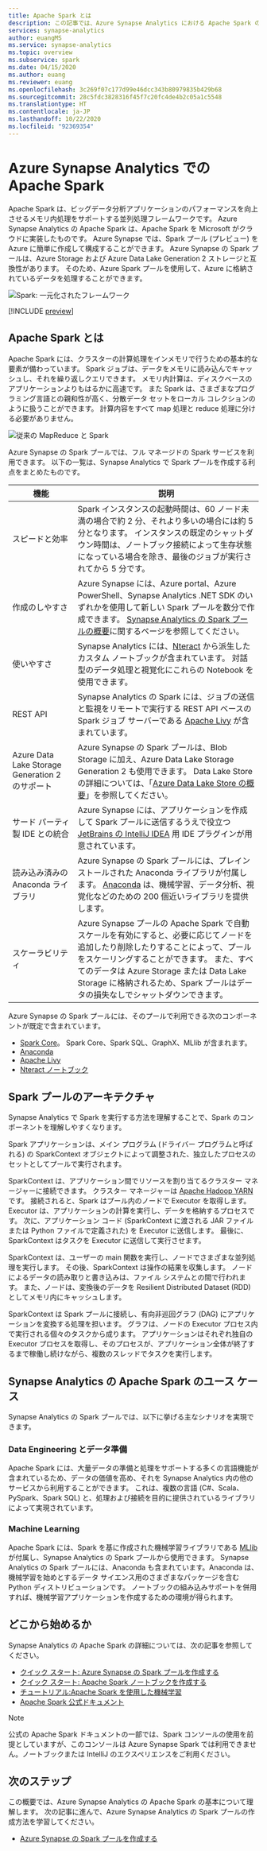 ```yaml
---
title: Apache Spark とは
description: この記事では、Azure Synapse Analytics における Apache Spark の概要と、Spark を使用できるさまざまなシナリオについて説明します。
services: synapse-analytics
author: euangMS
ms.service: synapse-analytics
ms.topic: overview
ms.subservice: spark
ms.date: 04/15/2020
ms.author: euang
ms.reviewer: euang
ms.openlocfilehash: 3c269f07c177d99e46dcc343b80979835b429b68
ms.sourcegitcommit: 28c5fdc3828316f45f7c20fc4de4b2c05a1c5548
ms.translationtype: HT
ms.contentlocale: ja-JP
ms.lasthandoff: 10/22/2020
ms.locfileid: "92369354"
---
```

# <a name="apache-spark-in-azure-synapse-analytics"></a>Azure Synapse Analytics での Apache Spark

Apache Spark は、ビッグデータ分析アプリケーションのパフォーマンスを向上させるメモリ内処理をサポートする並列処理フレームワークです。 Azure Synapse Analytics の Apache Spark は、Apache Spark を Microsoft がクラウドに実装したものです。 Azure Synapse では、Spark プール (プレビュー) を Azure に簡単に作成して構成することができます。 Azure Synapse の Spark プールは、Azure Storage および Azure Data Lake Generation 2 ストレージと互換性があります。 そのため、Azure Spark プールを使用して、Azure に格納されているデータを処理することができます。

![Spark: 一元化されたフレームワーク](./media/apache-spark-overview/spark-overview.png)

[!INCLUDE [preview](../includes/note-preview.md)]

## <a name="what-is-apache-spark"></a>Apache Spark とは

Apache Spark には、クラスターの計算処理をインメモリで行うための基本的な要素が備わっています。 Spark ジョブは、データをメモリに読み込んでキャッシュし、それを繰り返しクエリできます。 メモリ内計算は、ディスクベースのアプリケーションよりもはるかに高速です。 また Spark は、さまざまなプログラミング言語との親和性が高く、分散データ セットをローカル コレクションのように扱うことができます。 計算内容をすべて map 処理と reduce 処理に分ける必要がありません。

![従来の MapReduce と Spark](./media/apache-spark-overview/map-reduce-vs-spark.png)

Azure Synapse の Spark プールでは、フル マネージドの Spark サービスを利用できます。 以下の一覧は、Synapse Analytics で Spark プールを作成する利点をまとめたものです。

| 機能 | 説明 |
| --- | --- |
| スピードと効率 |Spark インスタンスの起動時間は、60 ノード未満の場合で約 2 分、それより多いの場合には約 5 分となります。 インスタンスの既定のシャットダウン時間は、ノートブック接続によって生存状態になっている場合を除き、最後のジョブが実行されてから 5 分です。 |
| 作成のしやすさ |Azure Synapse には、Azure portal、Azure PowerShell、Synapse Analytics .NET SDK のいずれかを使用して新しい Spark プールを数分で作成できます。 [Synapse Analytics の Spark プールの概要](../quickstart-create-apache-spark-pool-studio.md)に関するページを参照してください。 |
| 使いやすさ |Synapse Analytics には、[Nteract](https://nteract.io/) から派生したカスタム ノートブックが含まれています。 対話型のデータ処理と視覚化にこれらの Notebook を使用できます。|
| REST API |Synapse Analytics の Spark には、ジョブの送信と監視をリモートで実行する REST API ベースの Spark ジョブ サーバーである [Apache Livy](https://github.com/cloudera/hue/tree/master/apps/spark/java#welcome-to-livy-the-rest-spark-server) が含まれています。 |
| Azure Data Lake Storage Generation 2 のサポート| Azure Synapse の Spark プールは、Blob Storage に加え、Azure Data Lake Storage Generation 2 も使用できます。 Data Lake Store の詳細については、「[Azure Data Lake Store の概要](../../data-lake-store/data-lake-store-overview.md)」を参照してください。 |
| サード パーティ製 IDE との統合 | Azure Synapse には、アプリケーションを作成して Spark プールに送信するうえで役立つ [JetBrains の IntelliJ IDEA](https://www.jetbrains.com/idea/) 用 IDE プラグインが用意されています。 |
| 読み込み済みの Anaconda ライブラリ |Azure Synapse の Spark プールには、プレインストールされた Anaconda ライブラリが付属します。 [Anaconda](https://docs.continuum.io/anaconda/) は、機械学習、データ分析、視覚化などのための 200 個近いライブラリを提供します。 |
| スケーラビリティ | Azure Synapse プールの Apache Spark で自動スケールを有効にすると、必要に応じてノードを追加したり削除したりすることによって、プールをスケーリングすることができます。 また、すべてのデータは Azure Storage または Data Lake Storage に格納されるため、Spark プールはデータの損失なしでシャットダウンできます。 |

Azure Synapse の Spark プールには、そのプールで利用できる次のコンポーネントが既定で含まれています。

- [Spark Core](https://spark.apache.org/docs/2.4.5/)。 Spark Core、Spark SQL、GraphX、MLlib が含まれます。
- [Anaconda](https://docs.continuum.io/anaconda/)
- [Apache Livy](https://github.com/cloudera/hue/tree/master/apps/spark/java#welcome-to-livy-the-rest-spark-server)
- [Nteract ノートブック](https://nteract.io/)

## <a name="spark-pool-architecture"></a>Spark プールのアーキテクチャ

Synapse Analytics で Spark を実行する方法を理解することで、Spark のコンポーネントを理解しやすくなります。

Spark アプリケーションは、メイン プログラム (ドライバー プログラムと呼ばれる) の SparkContext オブジェクトによって調整された、独立したプロセスのセットとしてプールで実行されます。

SparkContext は、アプリケーション間でリソースを割り当てるクラスター マネージャーに接続できます。 クラスター マネージャーは [Apache Hadoop YARN](https://hadoop.apache.org/docs/current/hadoop-yarn/hadoop-yarn-site/YARN.html) です。 接続されると、Spark はプール内のノードで Executor を取得します。Executor は、アプリケーションの計算を実行し、データを格納するプロセスです。 次に、アプリケーション コード (SparkContext に渡される JAR ファイルまたは Python ファイルで定義された) を Executor に送信します。 最後に、SparkContext はタスクを Executor に送信して実行させます。

SparkContext は、ユーザーの main 関数を実行し、ノードでさまざまな並列処理を実行します。 その後、SparkContext は操作の結果を収集します。 ノードによるデータの読み取りと書き込みは、ファイル システムとの間で行われます。 また、ノードは、変換後のデータを Resilient Distributed Dataset (RDD) としてメモリ内にキャッシュします。

SparkContext は Spark プールに接続し、有向非巡回グラフ (DAG) にアプリケーションを変換する処理を担います。 グラフは、ノードの Executor プロセス内で実行される個々のタスクから成ります。 アプリケーションはそれぞれ独自の Executor プロセスを取得し、そのプロセスが、アプリケーション全体が終了するまで稼働し続けながら、複数のスレッドでタスクを実行します。

## <a name="apache-spark-in-synapse-analytics-use-cases"></a>Synapse Analytics の Apache Spark のユース ケース

Synapse Analytics の Spark プールでは、以下に挙げる主なシナリオを実現できます。

### <a name="data-engineeringdata-preparation"></a>Data Engineering とデータ準備

Apache Spark には、大量データの準備と処理をサポートする多くの言語機能が含まれているため、データの価値を高め、それを Synapse Analytics 内の他のサービスから利用することができます。 これは、複数の言語 (C#、Scala、PySpark、Spark SQL) と、処理および接続を目的に提供されているライブラリによって実現されています。

### <a name="machine-learning"></a>Machine Learning

Apache Spark には、Spark を基に作成された機械学習ライブラリである [MLlib](https://spark.apache.org/mllib/) が付属し、Synapse Analytics の Spark プールから使用できます。 Synapse Analytics の Spark プールには、Anaconda も含まれています。Anaconda は、機械学習を始めとするデータ サイエンス用のさまざまなパッケージを含む Python ディストリビューションです。 ノートブックの組み込みサポートを併用すれば、機械学習アプリケーションを作成するための環境が得られます。

## <a name="where-do-i-start"></a>どこから始めるか

Synapse Analytics の Apache Spark の詳細については、次の記事を参照してください。

- [クイック スタート: Azure Synapse の Spark プールを作成する](../quickstart-create-apache-spark-pool-portal.md)
- [クイック スタート: Apache Spark ノートブックを作成する](../quickstart-apache-spark-notebook.md)
- [チュートリアル:Apache Spark を使用した機械学習](./apache-spark-machine-learning-mllib-notebook.md)
- [Apache Spark 公式ドキュメント](https://spark.apache.org/docs/2.4.5/)

> [!NOTE]
> 公式の Apache Spark ドキュメントの一部では、Spark コンソールの使用を前提としていますが、このコンソールは Azure Synapse Spark では利用できません。ノートブックまたは IntelliJ のエクスペリエンスをご利用ください。

## <a name="next-steps"></a>次のステップ

この概要では、Azure Synapse Analytics の Apache Spark の基本について理解します。 次の記事に進んで、Azure Synapse Analytics の Spark プールの作成方法を学習してください。

- [Azure Synapse の Spark プールを作成する](../quickstart-create-apache-spark-pool-portal.md)
